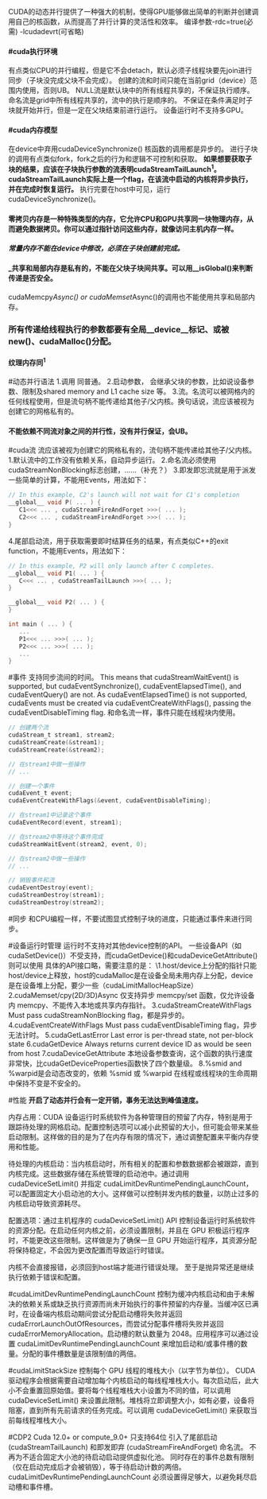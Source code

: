 CUDA的动态并行提供了一种强大的机制，使得GPU能够做出简单的判断并创建调用自己的核函数，从而提高了并行计算的灵活性和效率。
编译参数-rdc=true(必需) -lcudadevrt(可省略)
#### #cuda执行环境
有点类似CPU的并行编程，但是它不会detach，默认必须子线程块要先join进行同步（子块没完成父块不会完成）。
创建的流和时间只能在当前grid（device）范围内使用，否则UB。
NULL流是默认块中的所有线程共享的，不保证执行顺序。命名流是grid中所有线程共享的，流中的执行是顺序的。
不保证在条件满足时子块就开始并行，但是一定在父块结束前进行运行。
设备运行时不支持多GPU。

#### #cuda内存模型
在device中弃用cudaDeviceSynchronize()
核函数的调用都是异步的。
进行子块的调用有点类似fork，fork之后的行为和逻辑不可控制和获取。
**如果想要获取子块的结果，应该在子块执行参数的流表明cudaStreamTailLaunch$^{1}$。
cudaStreamTailLaunch实际上是一个flag，在该流中启动的内核将异步执行，并在完成时恢复运行。**
执行完要在host中可见，运行cudaDeviceSynchronize()。
#### 零拷贝内存是一种特殊类型的内存，它允许CPU和GPU共享同一块物理内存，从而避免数据拷贝。你可以通过指针访问这些内存，就像访问主机内存一样。
#### _常量内存不能在device中修改，必须在子块创建前完成。_
#### _共享和局部内存是私有的，不能在父块子块间共享。可以用\_\_isGlobal()来判断传递是否安全。
cudaMemcpy*Async() or cudaMemset*Async()的调用也不能使用共享和局部内存。
### 所有传递给线程执行的参数都要有全局\_\_device\_\_标记、或被new()、cudaMalloc()分配。

#### 纹理内存同$^{1}$


#动态并行语法
1.调用 同普通。
2.启动参数， 会继承父块的参数，比如说设备参数、限制及shared memory and L1 cache size 等。
3.流。名流可以被网格内的任何线程使用，但是流句柄不能传递给其他子/父内核。换句话说，流应该被视为创建它的网格私有的。
#### 不能依赖不同流对象之间的并行性，没有并行保证，会UB。

#cuda流
流应该被视为创建它的网格私有的，流句柄不能传递给其他子/父内核。
1.默认流中的工作没有依赖关系，自动异步运行。
2.命名流必须使用cudaStreamNonBlocking标志创建，……（补充？）
3.即发即忘流就是用于派发一些简单的计算，不能用Events，用法如下：
```c
// In this example, C2's launch will not wait for C1's completion
__global__ void P( ... ) {
   C1<<< ... , cudaStreamFireAndForget >>>( ... );
   C2<<< ... , cudaStreamFireAndForget >>>( ... );
}
```
4.尾部启动流，用于获取需要即时结算任务的结果，有点类似C++的exit function，不能用Events，用法如下：
```cpp
// In this example, P2 will only launch after C completes.
__global__ void P1( ... ) {
   C<<< ... , cudaStreamTailLaunch >>>( ... );
}

__global__ void P2( ... ) {
}

int main ( ... ) {
   ...
   P1<<< ... >>>( ... );
   P2<<< ... >>>( ... );
   ...
}
```
#事件
支持同步流间的时间。
This means that cudaStreamWaitEvent() is supported, but cudaEventSynchronize(), cudaEventElapsedTime(), and cudaEventQuery() are not. 
As cudaEventElapsedTime() is not supported, cudaEvents must be created via cudaEventCreateWithFlags(), passing the cudaEventDisableTiming flag.
和命名流一样，事件只能在线程块内使用。
```c
// 创建两个流
cudaStream_t stream1, stream2;
cudaStreamCreate(&stream1);
cudaStreamCreate(&stream2);

// 在stream1中做一些操作
// ...

// 创建一个事件
cudaEvent_t event;
cudaEventCreateWithFlags(&event, cudaEventDisableTiming);

// 在stream1中记录这个事件
cudaEventRecord(event, stream1);

// 在stream2中等待这个事件完成
cudaStreamWaitEvent(stream2, event, 0);

// 在stream2中做一些操作
// ...

// 销毁事件和流
cudaEventDestroy(event);
cudaStreamDestroy(stream1);
cudaStreamDestroy(stream2);
```
#同步 
和CPU编程一样，不要试图显式控制子块的进度，只能通过事件来进行同步。

#设备运行时管理
运行时不支持对其他device控制的API。
一些设备API（如cudaSetDevice()）不受支持，而cudaGetDevice()和cudaDeviceGetAttribute()则可以使用
具体的API接口略，需要注意的是：
\1.host/device上分配的指针只能host/device上释放，host的cudaMalloc是在设备全局未用内存上分配，device是在设备堆上分配，要少一些（cudaLimitMallocHeapSize）
2.cudaMemset/cpy(2D/3D)Async
	仅支持异步 memcpy/set 函数，仅允许设备内 memcpy、不能传入本地或共享内存指针。
3.cudaStreamCreateWithFlags
	Must pass cudaStreamNonBlocking flag，都是异步的。
4.cudaEventCreateWithFlags
	Must pass cudaEventDisableTiming flag，异步无法计时。
5.cudaGetLastError
	Last error is per-thread state, not per-block state
6.cudaGetDevice
	Always returns current device ID as would be seen from host
7.cudaDeviceGetAttribute
本地设备参数查询，这个函数的执行速度非常快，比cudaGetDeviceProperties函数快了四个数量级。
8.%smid and %warpid是会动态改变的，依赖 %smid 或 %warpid 在线程或线程块的生命周期中保持不变是不安全的。

#性能 
**开启了动态并行会有一定开销，事务无法达到峰值速度。**

内存占用：CUDA 设备运行时系统软件为各种管理目的预留了内存，特别是用于跟踪待处理的网格启动。配置控制选项可以减小此预留的大小，但可能会带来某些启动限制。这样做的目的是为了在内存有限的情况下，通过调整配置来平衡内存使用和性能。

待处理的内核启动：当内核启动时，所有相关的配置和参数数据都会被跟踪，直到内核完成。这些数据存储在系统管理的启动池中。通过调用 cudaDeviceSetLimit() 并指定 cudaLimitDevRuntimePendingLaunchCount，可以配置固定大小启动池的大小。这样做可以控制并发内核的数量，以防止过多的内核启动导致资源耗尽。

配置选项：通过主机程序的 cudaDeviceSetLimit() API 控制设备运行时系统软件的资源分配。在启动任何内核之前，必须设置限制，并且在 GPU 积极运行程序时，不能更改这些限制。这样做是为了确保一旦 GPU 开始运行程序，其资源分配将保持稳定，不会因为更改配置而导致运行时错误。

内核不会直接报错，必须回到host端才能进行错误处理。
至于是抛异常还是继续执行依赖于错误和配置。

#cudaLimitDevRuntimePendingLaunchCount
控制为缓冲内核启动和由于未解决的依赖关系或缺乏执行资源而尚未开始执行的事件预留的内存量。当缓冲区已满时，在设备端内核启动期间尝试分配启动槽将失败并返回 cudaErrorLaunchOutOfResources，而尝试分配事件槽将失败并返回 cudaErrorMemoryAllocation。启动槽的默认数量为 2048。应用程序可以通过设置 cudaLimitDevRuntimePendingLaunchCount 来增加启动和/或事件槽的数量。分配的事件槽数量是该限制值的两倍。

#cudaLimitStackSize
控制每个 GPU 线程的堆栈大小（以字节为单位）。 CUDA 驱动程序会根据需要自动增加每个内核启动的每线程堆栈大小。每次启动后，此大小不会重置回原始值。要将每个线程堆栈大小设置为不同的值，可以调用 cudaDeviceSetLimit() 来设置此限制。堆栈将立即调整大小，如有必要，设备将阻塞，直到所有先前请求的任务完成。可以调用 cudaDeviceGetLimit() 来获取当前每线程堆栈大小。

#CDP2
Cuda 12.0+ or compute_9.0+
只支持64位
引入了尾部启动 (cudaStreamTailLaunch) 和即发即弃 (cudaStreamFireAndForget) 命名流。
不再为不适合固定大小池的待启动启动提供虚拟化池。 
同时存在的事件总数有限制（仅在启动完成后才会被销毁），等于待启动计数的两倍。 cudaLimitDevRuntimePendingLaunchCount 必须设置得足够大，以避免耗尽启动槽和事件​​槽。